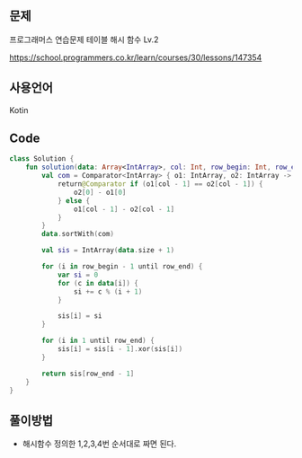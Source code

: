 
## 문제
프로그래머스 연습문제 테이블 해시 함수 Lv.2

https://school.programmers.co.kr/learn/courses/30/lessons/147354

## 사용언어 
Kotin

## Code
``` kotlin
class Solution {
    fun solution(data: Array<IntArray>, col: Int, row_begin: Int, row_end: Int): Int {
        val com = Comparator<IntArray> { o1: IntArray, o2: IntArray ->
            return@Comparator if (o1[col - 1] == o2[col - 1]) {
                o2[0] - o1[0]
            } else {
                o1[col - 1] - o2[col - 1]
            }
        }
        data.sortWith(com)

        val sis = IntArray(data.size + 1)

        for (i in row_begin - 1 until row_end) {
            var si = 0
            for (c in data[i]) {
                si += c % (i + 1)
            }

            sis[i] = si
        }

        for (i in 1 until row_end) {
            sis[i] = sis[i - 1].xor(sis[i])
        }

        return sis[row_end - 1]
    }
}
```

## 풀이방법
- 해시함수 정의한 1,2,3,4번 순서대로 짜면 된다.
